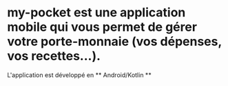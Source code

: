 # my-pocket est une application mobile qui vous permet de gérer votre porte-monnaie (vos dépenses, vos recettes...). 
L'application est développé en ** Android/Kotlin **
